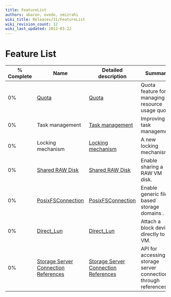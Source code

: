 ```yaml
---
title: FeatureList
authors: abaron, ovedo, smizrahi
wiki_title: Releases/31/FeatureList
wiki_revision_count: 12
wiki_last_updated: 2012-03-22
---
```


# Feature List

| % Complete | Name                                                                               | Detailed description                                                               | Summary                                                          | Design                                      | Updated    |
|------------|------------------------------------------------------------------------------------|------------------------------------------------------------------------------------|------------------------------------------------------------------|---------------------------------------------|------------|
| 0%         | [Quota](/develop/release-management/features/sla/quota/)                                               | [Quota](/develop/release-management/features/sla/detailedquota/)                                       | Quota feature for managing resource usage quota.                 | [ Quota ](Features/Design/Quota) | 2011-12-01 |
| 0%         | Task management                                                                    | [ Task management ](Features/TaskManagerDetailed)                      | Improving task management.                                       |                                             | 2011-12-01 |
| 0%         | Locking mechanism                                                                  | [ Locking mechanism ](Features/DetailedLockMechanism)                  | A new locking mechanism.                                         |                                             | 2011-12-01 |
| 0%         | [Shared RAW Disk](/develop/release-management/features/storage/sharedrawdisk/)                             | [ Shared RAW Disk ](Features/DetailedSharedRawDisk)                     | Enable sharing a RAW VM disk.                                    |                                             | 2011-12-01 |
| 0%         | [PosixFSConnection](/develop/release-management/features/storage/posixfsconnection/)                       | [PosixFSConnection](/develop/release-management/features/storage/posixfsconnection/)                       | Enable generic file based storage domains .                      |                                             | 2011-12-01 |
| 0%         | [Direct_Lun](/develop/release-management/features/storage/direct-lun/)                                    | [Direct_Lun](/develop/release-management/features/storage/direct-lun/)                                    | Attach a block device directly to a VM.                          |                                             | 2011-12-01 |
| 0%         | [ Storage Server Connection References ](Features/ConnectionReferences) | [ Storage Server Connection References ](Features/ConnectionReferences) | API for accessing storage server connections through references. |                                             | 2011-12-01 |
